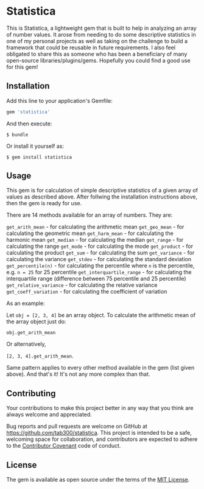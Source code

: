 # Statistica

This is Statistica, a lightweight gem that is built to help in analyzing an array of number values. It arose from needing to do some descriptive statistics in one of my personal projects as well as taking on the challenge to build a framework that could be reusable in future requirements. I also feel obligated to share this as someone who has been a beneficiary of many open-source libraries/plugins/gems. Hopefully you could find a good use for this gem!  


## Installation

Add this line to your application's Gemfile:

```ruby
gem 'statistica'
```

And then execute:

    $ bundle

Or install it yourself as:

    $ gem install statistica

## Usage

This gem is for calculation of simple descriptive statistics of a given array of values as described above. After follwing the installation instructions above, then the gem is ready for use.

There are 14 methods available for an array of numbers. They are:

`get_arith_mean` - for calculating the arithmetic mean
`get_geo_mean`   - for calculating the geometric mean
`get_harm_mean`   - for calculating the harmonic mean
`get_median`   - for calculating the median
`get_range`   - for calculating the range
`get_mode`   - for calculating the mode
`get_product`   - for calculating the product
`get_sum`   - for calculating the sum
`get_variance`   - for calculating the variance
`get_stdev`   - for calculating the standard deviation
`get_percentile(n)`   - for calculating the percentile where `n` is the percentile, e.g. `n = 25` for 25 percentile
`get_interquartile_range`   - for calculating the interquartile range (difference between 75 percentile and 25 percentile)
`get_relative_variance`   - for calculating the relative variance
`get_coeff_variation`   - for calculating the coefficient of variation

As an example:

Let `obj = [2, 3, 4]` be an array object. To calculate the arithmetic mean of the array object just do:

`obj.get_arith_mean` 

Or alternatively, 

`[2, 3, 4].get_arith_mean`. 

Same pattern applies to every other method available in the gem (list given above). And that's it! It's not any more complex than that.


## Contributing
Your contributions to make this project better in any way that you think are always welcome and appreciated.

Bug reports and pull requests are welcome on GitHub at https://github.com/tab300/statistica. This project is intended to be a safe, welcoming space for collaboration, and contributors are expected to adhere to the [Contributor Covenant](http://contributor-covenant.org) code of conduct.


## License

The gem is available as open source under the terms of the [MIT License](http://opensource.org/licenses/MIT).


